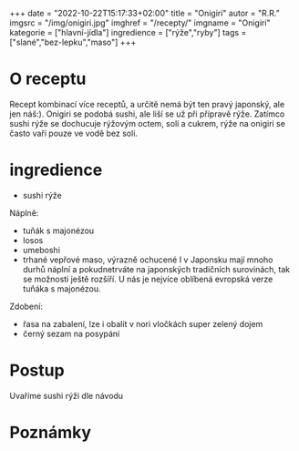 
+++
date = "2022-10-22T15:17:33+02:00"
title = "Onigiri"
autor = "R.R."
imgsrc = "/img/onigiri.jpg"
imghref = "/recepty/"
imgname = "Onigiri"
kategorie = ["hlavní-jídla"]
ingredience = ["rýže","ryby"]
tags = ["slané","bez-lepku","maso"]
+++

# O receptu
Recept  kombinací více receptů, a určitě nemá být  ten pravý japonský, ale jen náš:).
Onigiri se podobá sushi, ale liší se už při přípravě rýže. Zatímco sushi rýže se dochucuje rýžovým octem, solí a cukrem, rýže na onigiri se často vaří pouze ve vodě bez soli.

# ingredience
- sushi rýže 

Náplně: 
- tuňák s majonézou
- losos
- umeboshi
- trhané vepřové maso, výrazně ochucené
I v Japonsku mají mnoho durhů náplní a pokudnetrváte na japonských tradičních surovinách, tak se možnosti ještě rozšíří. 
U nás je nejvíce oblíbená evropská verze tuňáka s majonézou.

Zdobení:
- řasa na zabalení, lze i obalit v nori vločkách super zelený dojem
- černý sezam na posypání

# Postup
Uvaříme sushi rýži dle návodu

# Poznámky